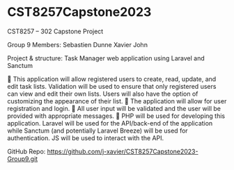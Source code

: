 # CST8257Capstone2023

CST8257 – 302
Capstone Project

Group 9							Members:	Sebastien Dunne
										Xavier John

Project & structure: Task Manager web application using Laravel and Sanctum

	This application will allow registered users to create, read, update, and edit task lists. Validation will be used to ensure that only registered users can view and edit their own lists. Users will also have the option of customizing the appearance of their list.
	The application will allow for user registration and login.
	All user input will be validated and the user will be provided with appropriate messages.
	PHP will be used for developing this application. Laravel will be used for the API/back-end of the application while Sanctum (and potentially Laravel Breeze) will be used for authentication. JS will be used to interact with the API.

GitHub Repo: https://github.com/j-xavier/CST8257Capstone2023-Group9.git


